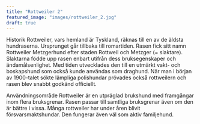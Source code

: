 ```yaml
---
title: "Rottweiler 2"
featured_image: "images/rottweiler_2.jpg"
draft: true
---
```


Historik
Rottweiler, vars hemland är Tyskland, räknas till en av de äldsta hundraserna. Ursprunget går tillbaka till romartiden. Rasen fick sitt namn Rottweiler Metzgerhund efter staden Rottweil och Metzger (= slaktare). Slaktarna födde upp rasen enbart utifrån dess bruksegenskaper och ändamålsenlighet. Med tiden utvecklades den till en utmärkt vakt- och boskapshund som också kunde användas som draghund. När man i början av 1900-talet sökte lämpliga polishundar prövades också rottweilern och rasen blev snabbt godkänd officiellt.

Användningsområde
Rottweiler är en utpräglad brukshund med framgångar inom flera bruksgrenar. Rasen passar till samtliga bruksgrenar även om den är bättre i vissa. Många rottweiler har under åren blivit försvarsmaktshundar. Den fungerar även väl som aktiv familjehund.